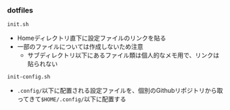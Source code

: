 ### dotfiles

`init.sh`
- Homeディレクトリ直下に設定ファイルのリンクを貼る
- 一部のファイルについては作成しないため注意
  - サブディレクトリ以下にあるファイル類は個人的なメモ用で、リンクは貼られない

`init-config.sh`
- `.config/`以下に配置される設定ファイルを、個別のGithubリポジトリから取ってきて`$HOME/.config/`以下に配置する

